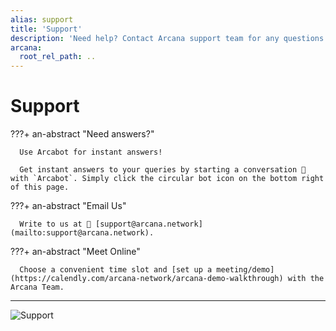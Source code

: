 ```yaml
---
alias: support
title: 'Support'
description: 'Need help? Contact Arcana support team for any questions. We are happy to help!'
arcana:
  root_rel_path: ..
---
```


# Support


???+ an-abstract "Need answers?"

      Use Arcabot for instant answers!

      Get instant answers to your queries by starting a conversation 💬 with `Arcabot`. Simply click the circular bot icon on the bottom right of this page. 
      
???+ an-abstract "Email Us"

      Write to us at 📨 [support@arcana.network](mailto:support@arcana.network). 

???+ an-abstract "Meet Online"

      Choose a convenient time slot and [set up a meeting/demo](https://calendly.com/arcana-network/arcana-demo-walkthrough) with the Arcana Team.

---

<!--- No caption for the following visual--->

![Support]({{config.extra.arcana.img_dir}}/support.{{config.extra.arcana.img_png}})